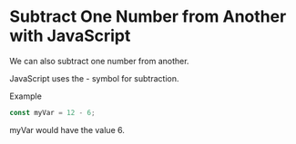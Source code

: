 # Subtract One Number from Another with JavaScript
We can also subtract one number from another.

JavaScript uses the - symbol for subtraction.

Example
```javascript
const myVar = 12 - 6;
```
myVar would have the value 6.
